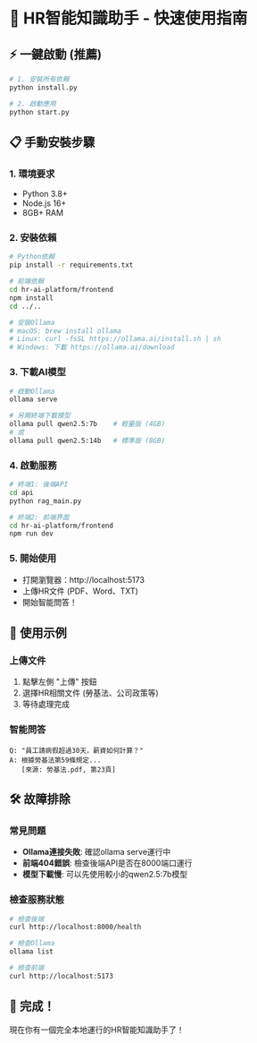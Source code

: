 # 🚀 HR智能知識助手 - 快速使用指南

## ⚡ **一鍵啟動 (推薦)**

```bash
# 1. 安裝所有依賴
python install.py

# 2. 啟動應用
python start.py
```

## 📋 **手動安裝步驟**

### **1. 環境要求**
- Python 3.8+
- Node.js 16+
- 8GB+ RAM

### **2. 安裝依賴**
```bash
# Python依賴
pip install -r requirements.txt

# 前端依賴  
cd hr-ai-platform/frontend
npm install
cd ../..

# 安裝Ollama
# macOS: brew install ollama
# Linux: curl -fsSL https://ollama.ai/install.sh | sh
# Windows: 下載 https://ollama.ai/download
```

### **3. 下載AI模型**
```bash
# 啟動Ollama
ollama serve

# 另開終端下載模型
ollama pull qwen2.5:7b    # 輕量版 (4GB)
# 或
ollama pull qwen2.5:14b   # 標準版 (8GB)
```

### **4. 啟動服務**
```bash
# 終端1: 後端API
cd api
python rag_main.py

# 終端2: 前端界面  
cd hr-ai-platform/frontend
npm run dev
```

### **5. 開始使用**
- 打開瀏覽器：http://localhost:5173
- 上傳HR文件 (PDF、Word、TXT)
- 開始智能問答！

## 🎯 **使用示例**

### **上傳文件**
1. 點擊左側 "上傳" 按鈕
2. 選擇HR相關文件 (勞基法、公司政策等)
3. 等待處理完成

### **智能問答**
```
Q: "員工請病假超過30天，薪資如何計算？"
A: 根據勞基法第59條規定...
   [來源: 勞基法.pdf, 第23頁]
```

## 🛠️ **故障排除**

### **常見問題**
- **Ollama連接失敗**: 確認ollama serve運行中
- **前端404錯誤**: 檢查後端API是否在8000端口運行
- **模型下載慢**: 可以先使用較小的qwen2.5:7b模型

### **檢查服務狀態**
```bash
# 檢查後端
curl http://localhost:8000/health

# 檢查Ollama
ollama list

# 檢查前端
curl http://localhost:5173
```

## 🎊 **完成！**

現在你有一個完全本地運行的HR智能知識助手了！
